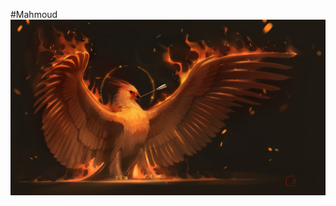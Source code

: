 #Mahmoud
![image](https://github.com/MahmoudAdem/Embedded_System_Online_Diploma/blob/main/phoenix.png)
